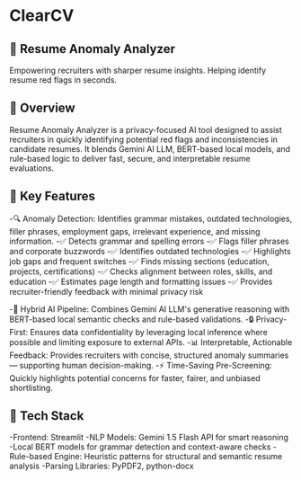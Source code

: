 # ClearCV

## 🧠 Resume Anomaly Analyzer
Empowering recruiters with sharper resume insights.
Helping identify resume red flags in seconds.

## 📌 Overview
Resume Anomaly Analyzer is a privacy-focused AI tool designed to assist recruiters in quickly identifying potential red flags and inconsistencies in candidate resumes. It blends Gemini AI LLM, BERT-based local models, and rule-based logic to deliver fast, secure, and interpretable resume evaluations.

## 🎯 Key Features

-🔍 Anomaly Detection: Identifies grammar mistakes, outdated technologies, filler phrases, employment gaps, irrelevant experience, and missing information.
-✅ Detects grammar and spelling errors
-✅ Flags filler phrases and corporate buzzwords
-✅ Identifies outdated technologies
-✅ Highlights job gaps and frequent switches
-✅ Finds missing sections (education, projects, certifications)
-✅ Checks alignment between roles, skills, and education
-✅ Estimates page length and formatting issues
-✅ Provides recruiter-friendly feedback with minimal privacy risk

-🤖 Hybrid AI Pipeline: Combines Gemini AI LLM's generative reasoning with BERT-based local semantic checks and rule-based validations.
-🔒 Privacy-First: Ensures data confidentiality by leveraging local inference where possible and limiting exposure to external APIs.
-📊 Interpretable, Actionable Feedback: Provides recruiters with concise, structured anomaly summaries — supporting human decision-making.
-⚡ Time-Saving Pre-Screening: Quickly highlights potential concerns for faster, fairer, and unbiased shortlisting.

## 🧠 Tech Stack
-Frontend: Streamlit
-NLP Models: Gemini 1.5 Flash API for smart reasoning
-Local BERT models for grammar detection and context-aware checks
-Rule-based Engine: Heuristic patterns for structural and semantic resume analysis
-Parsing Libraries: PyPDF2, python-docx

